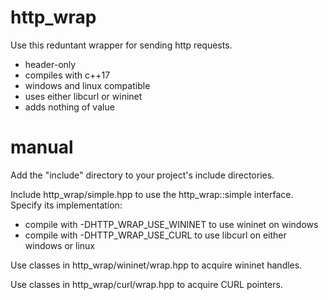 # http_wrap
Use this reduntant wrapper for sending http requests.

- header-only
- compiles with c++17
- windows and linux compatible
- uses either libcurl or wininet
- adds nothing of value

# manual
Add the "include" directory to your project's include directories.

Include http_wrap/simple.hpp to use the http_wrap::simple interface. Specify its implementation:
- compile with -DHTTP_WRAP_USE_WININET to use wininet on windows
- compile with -DHTTP_WRAP_USE_CURL to use libcurl on either windows or linux

Use classes in http_wrap/wininet/wrap.hpp to acquire wininet handles.

Use classes in http_wrap/curl/wrap.hpp to acquire CURL pointers.
